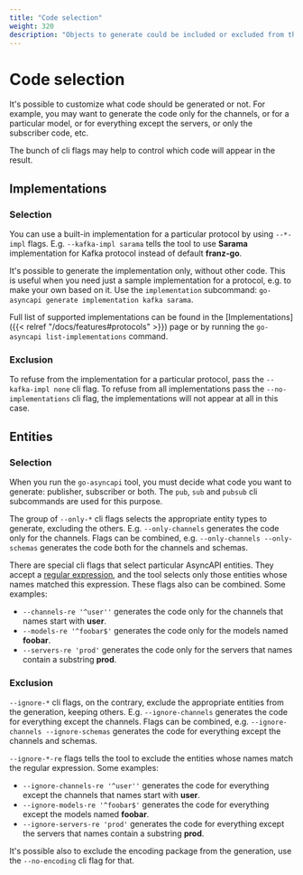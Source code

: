 ```yaml
---
title: "Code selection"
weight: 320
description: "Objects to generate could be included or excluded from the result by entity kind, name regex or publish/subscribe mark"
---
```


# Code selection

It's possible to customize what code should be generated or not. For example, you may want to 
generate the code only for the channels, or for a particular model, or for everything except the servers, or only
the subscriber code, etc.

The bunch of cli flags may help to control which code will appear in the result.

## Implementations

### Selection

You can use a built-in implementation for a particular protocol by using `--*-impl` flags. E.g. `--kafka-impl sarama` 
tells the tool to use **Sarama** implementation for Kafka protocol instead of default **franz-go**.

It's possible to generate the implementation only, without other code. This is useful when you need just a sample
implementation for a protocol, e.g. to make your own based on it. Use the `implementation` subcommand: 
`go-asyncapi generate implementation kafka sarama`.

Full list of supported implementations can be found in the 
[Implementations]({{< relref "/docs/features#protocols" >}}) page or by running the 
`go-asyncapi list-implementations` command.

### Exclusion

To refuse from the implementation for a particular protocol, pass the `--kafka-impl none` cli flag. To refuse from 
all implementations pass the `--no-implementations` cli flag, the implementations will not appear at all in this case.

## Entities

### Selection

When you run the `go-asyncapi` tool, you must decide what code you want to generate: publisher, subscriber or both.
The `pub`, `sub` and `pubsub` cli subcommands are used for this purpose.

The group of `--only-*` cli flags selects the appropriate entity types to generate, excluding the others. E.g. 
`--only-channels` generates the code only for the channels. Flags can be combined, e.g. 
`--only-channels --only-schemas` generates the code both for the channels and schemas.

There are special cli flags that select particular AsyncAPI entities. They accept a 
[regular expression](https://en.wikipedia.org/wiki/Regular_expression), and the tool selects only those entities whose names matched this expression. 
These flags also can be combined. Some examples:
 
* `--channels-re '^user''` generates the code only for the channels that names start with **user**. 
* `--models-re '^foobar$'` generates the code only for the models named **foobar**.
* `--servers-re 'prod'` generates the code only for the servers that names contain a substring **prod**.

### Exclusion

`--ignore-*` cli flags, on the contrary, exclude the appropriate entities from the generation, keeping others. E.g. 
`--ignore-channels` generates the code for everything except the channels. Flags can be combined, e.g. 
`--ignore-channels --ignore-schemas` generates the code for everything except the channels and schemas.

`--ignore-*-re` flags tells the tool to exclude the entities whose names match the regular expression. Some examples:

* `--ignore-channels-re '^user''` generates the code for everything except the channels that names start with **user**.
* `--ignore-models-re '^foobar$'` generates the code for everything except the models named **foobar**.
* `--ignore-servers-re 'prod'` generates the code for everything except the servers that names contain a substring **prod**.

It's possible also to exclude the encoding package from the generation, use the `--no-encoding` cli flag for that.

